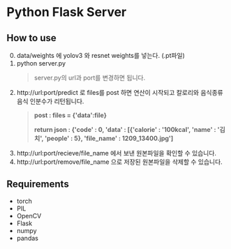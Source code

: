 # Python Flask Server

## How to use
0. data/weights 에 yolov3 와 resnet weights를 넣는다. (.pt파일)
1. python server.py
    > server.py의 url과 port를 변경하면 됩니다.
2. http://url:port/predict 로 files를 post 하면 연산이 시작되고 칼로리와 음식종류 음식 인분수가 리턴됩니다. 
    >**post : files = {'data':file}**
    >
    >**return json : {'code' : 0, 'data' : [{'calorie' : '100kcal', 'name' : '김치', 'people' : 5}, 'file_name' : 1209_13400.jpg']**
3. http://url:port/recieve/file_name 에서 보낸 원본파일을 확인할 수 있습니다.
4. http://url:port/remove/file_name 으로 저장된 원본파일을 삭제할 수 있습니다.

## Requirements
- torch
- PIL
- OpenCV
- Flask
- numpy
- pandas

